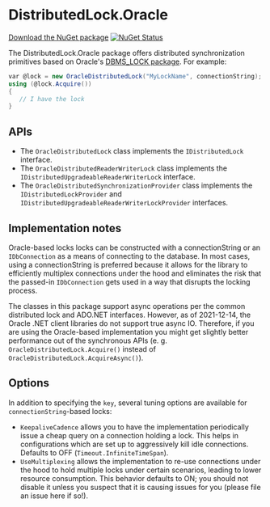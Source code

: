 # DistributedLock.Oracle

[Download the NuGet package](https://www.nuget.org/packages/DistributedLock.Oracle) [![NuGet Status](http://img.shields.io/nuget/v/DistributedLock.Oracle.svg?style=flat)](https://www.nuget.org/packages/DistributedLock.Oracle/)

The DistributedLock.Oracle package offers distributed synchronization primitives based on Oracle's [DBMS_LOCK package](https://docs.oracle.com/database/121/ARPLS/d_lock.htm). For example:

```C#
var @lock = new OracleDistributedLock("MyLockName", connectionString);
using (@lock.Acquire())
{
   // I have the lock
}
```

## APIs

- The `OracleDistributedLock` class implements the `IDistributedLock` interface.
- The `OracleDistributedReaderWriterLock` class implements the `IDistributedUpgradeableReaderWriterLock` interface.
- The `OracleDistributedSynchronizationProvider` class implements the `IDistributedLockProvider` and `IDistributedUpgradeableReaderWriterLockProvider` interfaces.

## Implementation notes

Oracle-based locks locks can be constructed with a connectionString or an `IDbConnection` as a means of connecting to the database. In most cases, using a connectionString is preferred because it allows for the library to efficiently multiplex connections under the hood and eliminates the risk that the passed-in `IDbConnection` gets used in a way that disrupts the locking process.

The classes in this package support async operations per the common distributed lock and ADO.NET interfaces. However, as of 2021-12-14, the Oracle .NET client libraries do not support true async IO. Therefore, if you are using the Oracle-based implementation you might get slightly better performance out of the synchronous APIs (e. g. `OracleDistributedLock.Acquire()` instead of `OracleDistributedLock.AcquireAsync()`).

## Options

In addition to specifying the `key`, several tuning options are available for `connectionString`-based locks:

- `KeepaliveCadence` allows you to have the implementation periodically issue a cheap query on a connection holding a lock. This helps in configurations which are set up to aggressively kill idle connections. Defaults to OFF (`Timeout.InfiniteTimeSpan`).
- `UseMultiplexing` allows the implementation to re-use connections under the hood to hold multiple locks under certain scenarios, leading to lower resource consumption. This behavior defaults to ON; you should not disable it unless you suspect that it is causing issues for you (please file an issue here if so!).



